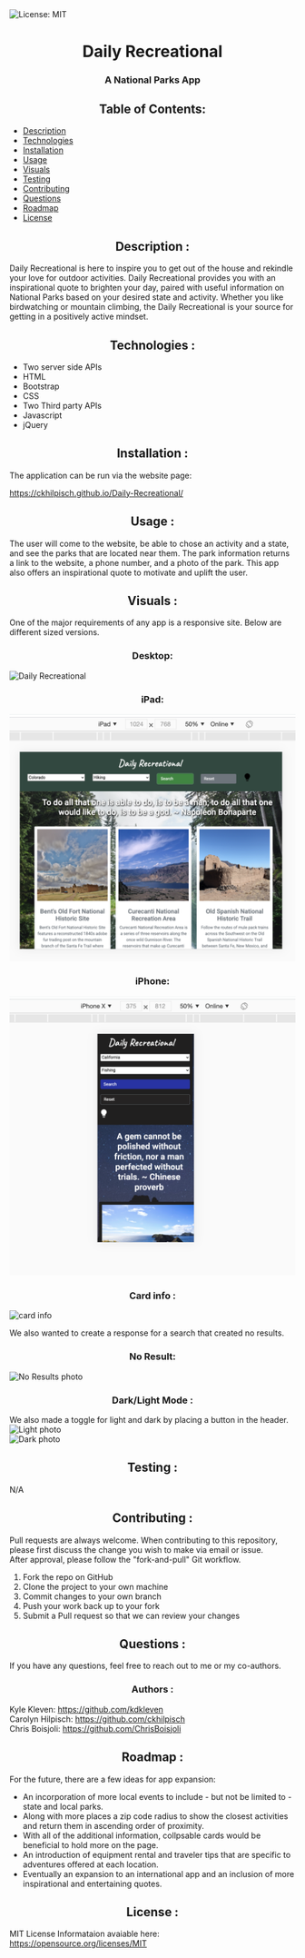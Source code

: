## 
![License: MIT](https://img.shields.io/badge/License-MIT-yellow.svg)


# <div align="center"> Daily Recreational </div>
<h3 align="center"> A National Parks App </h3>

## <div align="center"> Table of Contents: </div>

* [Description](#description)
* [Technologies](#technologies)
* [Installation](#installation)
* [Usage](#usage)
* [Visuals](#visuals)
* [Testing](#testing)
* [Contributing](#contributing)
* [Questions](#questions)
* [Roadmap](#roadmap)
* [License](#license)

## <div align ='center'> <a name="description"> **Description** :</a></div> 

Daily Recreational is here to inspire you to get out of the house and rekindle your love for outdoor activities. Daily Recreational provides you with an inspirational quote to brighten your day, paired with useful information on National Parks based on your desired state and activity. Whether you like birdwatching or mountain climbing, the Daily Recreational is your source for getting in a positively active mindset.
<br>

## <div align ='center'> <a name="technologies"> **Technologies** :</a></div> 
<ul>
<li>Two server side APIs</li>
<li>HTML</li>
<li>Bootstrap</li>
<li>CSS</li>
<li>Two Third party APIs</li>
<li>Javascript</li>
<li>jQuery</li>
</ul>



## <div align ='center'> <a name="installation"> **Installation** :</a></div> 
The application can be run via the website page:

https://ckhilpisch.github.io/Daily-Recreational/  



## <div align="center"><a name="usage"> **Usage** :</a></div>
The user will come to the website, be able to chose an activity and a state, and see the parks that are located near them.  The park information returns a link to the website, a phone number, and a photo of the park.   This app also offers an inspirational quote to motivate and uplift the user.



## <div align="center"><a name="visuals"> **Visuals** :</a></div>
One of the major requirements of any app is a responsive site.   Below are different sized versions.
### <div align="center"> Desktop: </div>
![Daily Recreational](assets/Laptop.png)

### <div align="center"> iPad: </div>
![iPad photo](assets/Ipad.png)

### <div align="center"> iPhone: </div>
![iPhone photo](assets/iPhone.png)

### <div align="center">Card info : </div>
![card info](assets/Info.png)


We also wanted to create a response for a search that created no results.

### <div align="center">No Result: </div>
![No Results photo](assets/No_results.png)

### <div align="center">Dark/Light Mode : </div>
We also made a toggle for light and dark by placing a button in the header.
![Light photo](assets/Light.png)
<br>
![Dark photo](assets/Dark.png)





## <div align ='center'> <a name="testing"> **Testing** : </div> 

N/A



## <div align="center"><a name="contributing"> **Contributing** :</a></div>

Pull requests are always welcome.  When contributing to this repository, please first discuss the change you wish to make via email or issue.  
After approval, please follow the "fork-and-pull" Git workflow.
<ol>
<li>Fork the repo on GitHub</li>
<li>Clone the project to your own machine</li>
<li>Commit changes to your own branch</li>
<li>Push your work back up to your fork</li>
<li>Submit a Pull request so that we can review your changes</li>
</ol>



## <div align="center"><a name="questions"> **Questions** :</a></div>

If you have any questions, feel free to reach out to me or my co-authors.   



### <div align="center">Authors : </div>
Kyle Kleven: https://github.com/kdkleven<br/>
Carolyn Hilpisch: https://github.com/ckhilpisch<br/>
Chris Boisjoli: https://github.com/ChrisBoisjoli<br/>



## <div align="center"><a name="roadmap"> **Roadmap** :</a></div>
For the future, there are a few ideas for app expansion:
*  An incorporation of more local events to include -  but not be limited to - state and local parks.   
* Along with more places a zip code radius to show the closest activities and return them in ascending order of proximity. 
* With all of the additional information, collpsable cards would be beneficial to hold more on the page.  
* An introduction of equipment rental and traveler tips that are specific to adventures offered at each location.  
* Eventually an expansion to an international app and an inclusion of more inspirational and entertaining quotes.


## <div align ='center'> <a name="license"> **License** : </div> 

MIT License
Informataion avaiable here: 
https://opensource.org/licenses/MIT




 